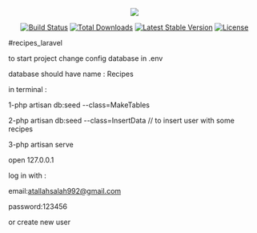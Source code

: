 <p align="center"><img src="https://laravel.com/assets/img/components/logo-laravel.svg"></p>

<p align="center">
<a href="https://travis-ci.org/laravel/framework"><img src="https://travis-ci.org/laravel/framework.svg" alt="Build Status"></a>
<a href="https://packagist.org/packages/laravel/framework"><img src="https://poser.pugx.org/laravel/framework/d/total.svg" alt="Total Downloads"></a>
<a href="https://packagist.org/packages/laravel/framework"><img src="https://poser.pugx.org/laravel/framework/v/stable.svg" alt="Latest Stable Version"></a>
<a href="https://packagist.org/packages/laravel/framework"><img src="https://poser.pugx.org/laravel/framework/license.svg" alt="License"></a>
</p>

#recipes_laravel

to start project change config database in .env

database should have name : Recipes

in terminal :

1-php artisan db:seed --class=MakeTables

2-php artisan db:seed --class=InsertData // to insert user with some recipes

3-php artisan serve

open 127.0.0.1

log in with :

email:atallahsalah992@gmail.com

password:123456

or create new user
